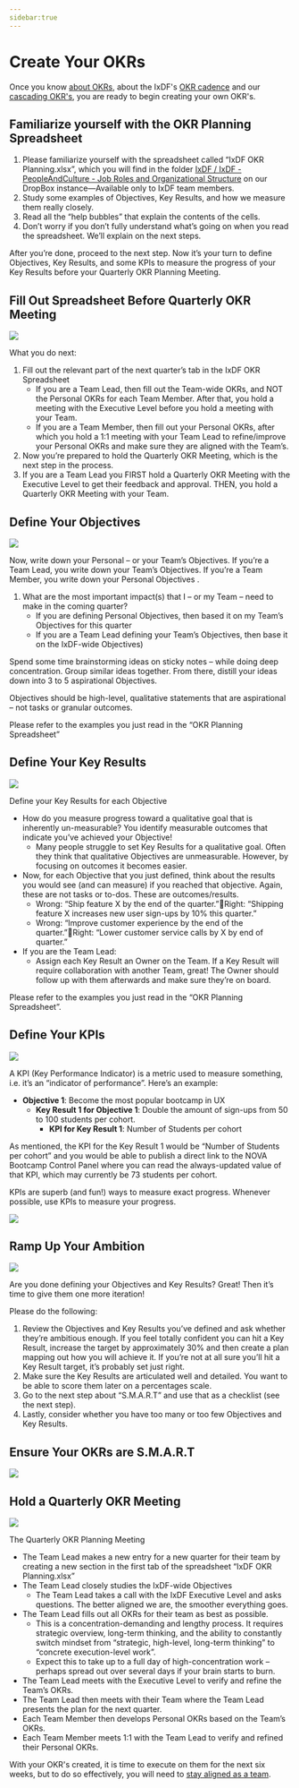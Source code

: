 ```yaml
---
sidebar:true
---
```


# Create Your OKRs

Once you know [about OKRs](/coordinate-efforts/why-okrs.md), about the IxDF's [OKR cadence](/coordinate-efforts/okr-cadence.md) and our [cascading OKR's](/coordinate-efforts/cascading-okrs.md), you are ready to begin creating your own OKR's.

## Familiarize yourself with the OKR Planning Spreadsheet

1. Please familiarize yourself with the spreadsheet called “IxDF OKR Planning.xlsx”, which you will find in the folder [IxDF / IxDF - PeopleAndCulture - Job Roles and Organizational Structure](https://www.dropbox.com/home/IxDF%20-%20PeopleAndCulture%20-%20Job%20Roles%20and%20Organizational%20Structure) on our DropBox instance—Available only to IxDF team members.
4. Study some examples of Objectives, Key Results, and how we measure them really closely.
5. Read all the “help bubbles” that explain the contents of the cells.
6. Don’t worry if you don’t fully understand what’s going on when you read the spreadsheet. We’ll explain on the next steps.

After you’re done, proceed to the next step. Now it’s your turn to define Objectives, Key Results, and some KPIs to measure the progress of your Key Results before your Quarterly OKR Planning Meeting.

## Fill Out Spreadsheet Before Quarterly OKR Meeting

![](../images/27-okr-spreadsheet-part-1.svg)

What you do next:

1. Fill out the relevant part of the next quarter’s tab in the IxDF OKR Spreadsheet
    - If you are a Team Lead, then fill out the Team-wide OKRs, and NOT the Personal OKRs for each Team Member. After that, you hold a meeting with the Executive Level before you hold a meeting with your Team.
    - If you are a Team Member, then fill out your Personal OKRs, after which you hold a 1:1 meeting with your Team Lead to refine/improve your Personal OKRs and make sure they are aligned with the Team’s.
2. Now you’re prepared to hold the Quarterly OKR Meeting, which is the next step in the process.
3. If you are a Team Lead you FIRST hold a Quarterly OKR Meeting with the Executive Level to get their feedback and approval. THEN, you hold a Quarterly OKR Meeting with your Team.

## Define Your Objectives

![](../images/28-okr-spreadsheet-part-2.svg)

Now, write down your Personal – or your Team’s Objectives. If you’re a Team Lead, you write down your Team’s Objectives. If you’re a Team Member, you write down your Personal Objectives .

1. What are the most important impact(s) that I – or my Team – need to make in the coming quarter?
    - If you are defining Personal Objectives, then based it on my Team’s Objectives for this quarter
    - If you are a Team Lead defining your Team’s Objectives, then base it on the IxDF-wide Objectives)

Spend some time brainstorming ideas on sticky notes – while doing deep concentration. Group similar ideas together. From there, distill your ideas down into 3 to 5 aspirational Objectives.

Objectives should be high-level, qualitative statements that are aspirational – not tasks or granular outcomes.

Please refer to the examples you just read in the “OKR Planning Spreadsheet”

## Define Your Key Results

![](../images/29-okr-spreadsheet-part-3.svg)

Define your Key Results for each Objective

-   How do you measure progress toward a qualitative goal that is inherently un-measurable? You identify measurable outcomes that indicate you’ve achieved your Objective!
    -   Many people struggle to set Key Results for a qualitative goal. Often they think that qualitative Objectives are unmeasurable. However, by focusing on outcomes it becomes easier.
-   Now, for each Objective that you just defined, think about the results you would see (and can measure) if you reached that objective. Again, these are not tasks or to-dos. These are outcomes/results.
    -   Wrong: “Ship feature X by the end of the quarter.”Right: “Shipping feature X increases new user sign-ups by 10% this quarter.”
    -   Wrong: “Improve customer experience by the end of the quarter.”Right: “Lower customer service calls by X by end of quarter.”
-   If you are the Team Lead:
    -   Assign each Key Result an Owner on the Team. If a Key Result will require collaboration with another Team, great! The Owner should follow up with them afterwards and make sure they’re on board.

Please refer to the examples you just read in the “OKR Planning Spreadsheet”.

## Define Your KPIs

![](../images/30-okr-spreadsheet-part-4.svg)

A KPI (Key Performance Indicator) is a metric used to measure something, i.e. it’s an “indicator of performance”. Here’s an example:

-   **Objective 1**: Become the most popular bootcamp in UX
    -   **Key Result 1 for Objective 1**: Double the amount of sign-ups from 50 to 100 students per cohort.
        -   **KPI for Key Result 1**: Number of Students per cohort

As mentioned, the KPI for the Key Result 1 would be “Number of Students per cohort” and you would be able to publish a direct link to the NOVA Bootcamp Control Panel where you can read the always-updated value of that KPI, which may currently be 73 students per cohort.

KPIs are superb (and fun!) ways to measure exact progress. Whenever possible, use KPIs to measure your progress.

![](../images/22-okr-checklist.svg)

## Ramp Up Your Ambition

![](../images/31-okr-spreadsheet-part-5.svg)

Are you done defining your Objectives and Key Results? Great! Then it’s time to give them one more iteration!

Please do the following:

1. Review the Objectives and Key Results you’ve defined and ask whether they’re ambitious enough. If you feel totally confident you can hit a Key Result, increase the target by approximately 30% and then create a plan mapping out how you will achieve it. If you’re not at all sure you’ll hit a Key Result target, it’s probably set just right.
2. Make sure the Key Results are articulated well and detailed. You want to be able to score them later on a percentages scale.
3. Go to the next step about “S.M.A.R.T” and use that as a checklist (see the next step).
4. Lastly, consider whether you have too many or too few Objectives and Key Results.

## Ensure Your OKRs are S.M.A.R.T

![](../images/33-smart-okrs.svg)

## Hold a Quarterly OKR Meeting

![](../images/34-quarterly-meeting.svg)

The Quarterly OKR Planning Meeting

-   The Team Lead makes a new entry for a new quarter for their team by creating a new section in the first tab of the spreadsheet “IxDF OKR Planning.xlsx”
-   The Team Lead closely studies the IxDF-wide Objectives
    -   The Team Lead takes a call with the IxDF Executive Level and asks questions. The better aligned we are, the smoother everything goes.
-   The Team Lead fills out all OKRs for their team as best as possible.
    -   This is a concentration-demanding and lengthy process. It requires strategic overview, long-term thinking, and the ability to constantly switch mindset from “strategic, high-level, long-term thinking” to “concrete execution-level work”.
    -   Expect this to take up to a full day of high-concentration work – perhaps spread out over several days if your brain starts to burn.
-   The Team Lead meets with the Executive Level to verify and refine the Team’s OKRs.
-   The Team Lead then meets with their Team where the Team Lead presents the plan for the next quarter.
-   Each Team Member then develops Personal OKRs based on the Team’s OKRs.
-   Each Team Member meets 1:1 with the Team Lead to verify and refined their Personal OKRs.

With your OKR's created, it is time to execute on them for the next six weeks, but to do so effectively, you will need to [stay aligned as a team](/coordinate-efforts/stay-aligned-as-a-team.md).
